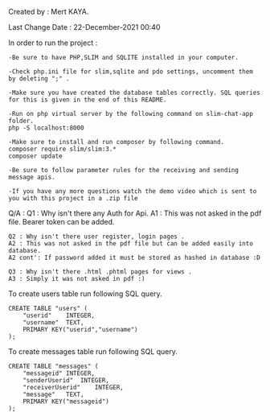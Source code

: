 Created by : Mert KAYA.

Last Change Date : 22-December-2021 00:40

In order to run the project : 
    
    -Be sure to have PHP,SLIM and SQLITE installed in your computer.
    
    -Check php.ini file for slim,sqlite and pdo settings, uncomment them by deleting ";" . 
    
    -Make sure you have created the database tables correctly. SQL queries for this is given in the end of this README.
    
    -Run on php virtual server by the following command on slim-chat-app folder.
    php -S localhost:8000

    -Make sure to install and run composer by following command.
    composer require slim/slim:3.*
    composer update

    -Be sure to follow parameter rules for the receiving and sending message apis.

    -If you have any more questions watch the demo video which is sent to you with this project in a .zip file



Q/A : 
    Q1 : Why isn't there any Auth for Api.
    A1 : This was not asked in the pdf file. Bearer token can be added.

    Q2 : Why isn't there user register, login pages .
    A2 : This was not asked in the pdf file but can be added easily into database.
    A2 cont': If password added it must be stored as hashed in database :D 

    Q3 : Why isn't there .html .phtml pages for views .
    A3 : Simply it was not asked in pdf :) 
    



To create users table run following SQL query.

    CREATE TABLE "users" (
        "userid"	INTEGER,
        "username"	TEXT,
        PRIMARY KEY("userid","username")
    );



To create messages table run following SQL query.

    CREATE TABLE "messages" (
        "messageid"	INTEGER,
        "senderUserid"	INTEGER,
        "receiverUserid"	INTEGER,
        "message"	TEXT,
        PRIMARY KEY("messageid")
    );
